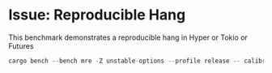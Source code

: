 # Issue: Reproducible Hang

This benchmark demonstrates a reproducible hang in Hyper or Tokio or Futures

```rust
cargo bench --bench mre -Z unstable-options --profile release -- calibrate-limit --nocapture &> bench-trace.log
```
